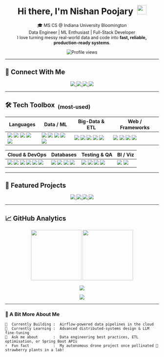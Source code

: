 <!-- ---------------------------------------------------- -->
<!--  README.md for github.com/nishanpoojary              -->
<!-- ---------------------------------------------------- -->

<h1 align="center">
  Hi there, I'm Nishan Poojary&nbsp;
  <img src="https://raw.githubusercontent.com/MartinHeinz/MartinHeinz/master/wave.gif" width="30px">
</h1>

<p align="center">
  🎓 MS CS @ Indiana University Bloomington <br/>
  Data Engineer | ML Enthusiast | Full-Stack Developer <br/>
  I love turning messy real-world data and code into <b>fast, reliable, production-ready systems</b>.
</p>

<p align="center">
  <img src="https://komarev.com/ghpvc/?username=nishanpoojary&style=flat-square&color=blue" alt="Profile views"/>
</p>

---

## 🔗 Connect With Me
<p align="center">
  <a href="https://www.linkedin.com/in/nishanpoojary/">
    <img src="https://img.shields.io/badge/LinkedIn-Nishan_Poojary-0A66C2?style=for-the-badge&logo=linkedin&logoColor=white"/>
  </a>
  <a href="mailto:nishanpoojary16@gmail.com">
    <img src="https://img.shields.io/badge/Email-nishanpoojary16@gmail.com-D14836?style=for-the-badge&logo=gmail&logoColor=white"/>
  </a>
  <a href="https://www.hackerrank.com/nishan_p">
    <img src="https://img.shields.io/badge/HackerRank-Profile-2EC866?style=for-the-badge&logo=hackerrank&logoColor=white"/>
  </a>
  <a href="https://github.com/nishanpoojary">
    <img src="https://img.shields.io/badge/GitHub-@nishanpoojary-181717?style=for-the-badge&logo=github&logoColor=white"/>
  </a>
</p>

---

## 🛠️ Tech Toolbox &nbsp;<sub>(most-used)</sub>

| Languages | Data / ML | Big-Data & ETL | Web / Frameworks |
|-----------|-----------|----------------|------------------|
| <img src="https://img.shields.io/badge/Python-3776AB?style=for-the-badge&logo=python&logoColor=white"/> <img src="https://img.shields.io/badge/Java-007396?style=for-the-badge&logo=java&logoColor=white"/> <img src="https://img.shields.io/badge/JavaScript-F7DF1E?style=for-the-badge&logo=javascript&logoColor=black"/> <img src="https://img.shields.io/badge/TypeScript-3178C6?style=for-the-badge&logo=typescript&logoColor=white"/> <img src="https://img.shields.io/badge/C++-00599C?style=for-the-badge&logo=cplusplus&logoColor=white"/> | <img src="https://img.shields.io/badge/Pandas-150458?style=for-the-badge&logo=pandas&logoColor=white"/> <img src="https://img.shields.io/badge/NumPy-013243?style=for-the-badge&logo=numpy&logoColor=white"/> <img src="https://img.shields.io/badge/TensorFlow-FF6F00?style=for-the-badge&logo=tensorflow&logoColor=white"/> <img src="https://img.shields.io/badge/PyTorch-EE4C2C?style=for-the-badge&logo=pytorch&logoColor=white"/> <img src="https://img.shields.io/badge/scikit--learn-F7931E?style=for-the-badge&logo=scikitlearn&logoColor=white"/> | <img src="https://img.shields.io/badge/Spark-F0C724?style=for-the-badge&logo=apache%20spark&logoColor=black"/> <img src="https://img.shields.io/badge/Airflow-017CEE?style=for-the-badge&logo=apache%20airflow&logoColor=white"/> <img src="https://img.shields.io/badge/dbt-F26C4F?style=for-the-badge&logo=dbt&logoColor=white"/> <img src="https://img.shields.io/badge/Snowflake-29B2FE?style=for-the-badge&logo=snowflake&logoColor=white"/> <img src="https://img.shields.io/badge/Kafka-231F20?style=for-the-badge&logo=apachekafka&logoColor=white"/> | <img src="https://img.shields.io/badge/React-20232A?style=for-the-badge&logo=react&logoColor=61DAFB"/> <img src="https://img.shields.io/badge/Node.js-339933?style=for-the-badge&logo=node.js&logoColor=white"/> <img src="https://img.shields.io/badge/Spring%20Boot-6DB33F?style=for-the-badge&logo=springboot&logoColor=white"/> <img src="https://img.shields.io/badge/Flask-000000?style=for-the-badge&logo=flask&logoColor=white"/> |

| Cloud & DevOps | Databases | Testing & QA | BI / Viz |
|----------------|-----------|--------------|----------|
| <img src="https://img.shields.io/badge/AWS-FF9900?style=for-the-badge&logo=amazonaws&logoColor=white"/> <img src="https://img.shields.io/badge/Azure-0078D4?style=for-the-badge&logo=microsoftazure&logoColor=white"/> <img src="https://img.shields.io/badge/GCP-4285F4?style=for-the-badge&logo=googlecloud&logoColor=white"/> <img src="https://img.shields.io/badge/Docker-2496ED?style=for-the-badge&logo=docker&logoColor=white"/> <img src="https://img.shields.io/badge/Kubernetes-326CE5?style=for-the-badge&logo=kubernetes&logoColor=white"/> <img src="https://img.shields.io/badge/Terraform-7B42BC?style=for-the-badge&logo=terraform&logoColor=white"/> | <img src="https://img.shields.io/badge/PostgreSQL-4169E1?style=for-the-badge&logo=postgresql&logoColor=white"/> <img src="https://img.shields.io/badge/SQL%20Server-CC2927?style=for-the-badge&logo=microsoftsqlserver&logoColor=white"/> <img src="https://img.shields.io/badge/MySQL-4479A1?style=for-the-badge&logo=mysql&logoColor=white"/> <img src="https://img.shields.io/badge/MongoDB-47A248?style=for-the-badge&logo=mongodb&logoColor=white"/> | <img src="https://img.shields.io/badge/Selenium-43B02A?style=for-the-badge&logo=selenium&logoColor=white"/> <img src="https://img.shields.io/badge/JUnit-25A162?style=for-the-badge&logo=junit5&logoColor=white"/> <img src="https://img.shields.io/badge/PyTest-0A9EDC?style=for-the-badge&logo=pytest&logoColor=white"/> <img src="https://img.shields.io/badge/Jest-C21325?style=for-the-badge&logo=jest&logoColor=white"/> | <img src="https://img.shields.io/badge/Power%20BI-F2C811?style=for-the-badge&logo=powerbi&logoColor=white"/> <img src="https://img.shields.io/badge/Tableau-E97627?style=for-the-badge&logo=tableau&logoColor=white"/> |

---

## 🚀 Featured Projects
<p align="center">
  <a href="https://github.com/nishanpoojary/Bone-Age-Assessment-Using-Deep-Learning">
    <img src="https://github-readme-stats.vercel.app/api/pin/?username=nishanpoojary&repo=Bone-Age-Assessment-Using-Deep-Learning&theme=algolia" />
  </a>
  <a href="https://github.com/nishanpoojary/eYRC-2018-Pollinator-Bee">
    <img src="https://github-readme-stats.vercel.app/api/pin/?username=nishanpoojary&repo=eYRC-2018-Pollinator-Bee&theme=algolia" />
  </a>
  <!-- Add more pinned repos here -->
  <a href="https://github.com/nishanpoojary/FSF-mathematics-python-code-archive">
    <img src="https://github-readme-stats.vercel.app/api/pin/?username=nishanpoojary&repo=FSF-mathematics-python-code-archive&theme=algolia" />
  </a>
  <a href="https://github.com/nishanpoojary/Datastructures-and-Algorithms-Problems">
    <img src="https://github-readme-stats.vercel.app/api/pin/?username=nishanpoojary&repo=Datastructures-and-Algorithms-Problems&theme=algolia" />
  </a>
  
</p>

---

## 📈 GitHub Analytics
<p align="center">
  <img src="https://github-readme-stats.vercel.app/api?username=nishanpoojary&show_icons=true&theme=algolia" height="165"/>
  <img src="https://github-readme-streak-stats.herokuapp.com/?user=nishanpoojary&theme=algolia" height="165"/>
</p>

<p align="center">
  <img src="https://github-readme-stats.vercel.app/api/top-langs/?username=nishanpoojary&langs_count=8&layout=compact&theme=algolia" />
</p>

<p align="center">
  <img src="https://github-profile-trophy.vercel.app/?username=nishanpoojary&theme=algolia&margin-w=15"/>
</p>

---

### 📜 A Bit More About Me

```text
🔭  Currently Building :  Airflow-powered data pipelines in the cloud  
🧠  Currently Learning :  Advanced distributed-systems design & LLM fine-tuning  
💬  Ask me about       :  Data engineering best practices, ETL optimisation, or Spring Boot APIs  
⚡  Fun fact           :  My autonomous drone project once pollinated 🍓 strawberry plants in a lab!
